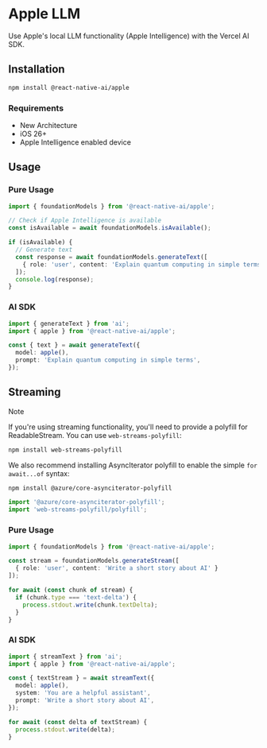 # Apple LLM

Use Apple's local LLM functionality (Apple Intelligence) with the Vercel AI SDK.

## Installation

```bash
npm install @react-native-ai/apple
```

### Requirements

- New Architecture
- iOS 26+
- Apple Intelligence enabled device

## Usage

### Pure Usage

```typescript
import { foundationModels } from '@react-native-ai/apple';

// Check if Apple Intelligence is available
const isAvailable = await foundationModels.isAvailable();

if (isAvailable) {
  // Generate text
  const response = await foundationModels.generateText([
    { role: 'user', content: 'Explain quantum computing in simple terms' }
  ]);
  console.log(response);
}
```

### AI SDK

```typescript
import { generateText } from 'ai';
import { apple } from '@react-native-ai/apple';

const { text } = await generateText({
  model: apple(),
  prompt: 'Explain quantum computing in simple terms',
});
```

## Streaming

> [!NOTE]
> If you're using streaming functionality, you'll need to provide a polyfill for ReadableStream. You can use `web-streams-polyfill`:
> 
> ```bash
> npm install web-streams-polyfill
> ```
> 
> We also recommend installing AsyncIterator polyfill to enable the simple `for await...of` syntax:
> 
> ```bash
> npm install @azure/core-asynciterator-polyfill
> ```
> 
> ```typescript
> import '@azure/core-asynciterator-polyfill';
> import 'web-streams-polyfill/polyfill';
> ```

### Pure Usage

```typescript
import { foundationModels } from '@react-native-ai/apple';

const stream = foundationModels.generateStream([
  { role: 'user', content: 'Write a short story about AI' }
]);

for await (const chunk of stream) {
  if (chunk.type === 'text-delta') {
    process.stdout.write(chunk.textDelta);
  }
}
```

### AI SDK

```typescript
import { streamText } from 'ai';
import { apple } from '@react-native-ai/apple';

const { textStream } = await streamText({
  model: apple(),
  system: 'You are a helpful assistant',
  prompt: 'Write a short story about AI',
});

for await (const delta of textStream) {
  process.stdout.write(delta);
}
```
